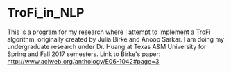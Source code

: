 # TroFi_in_NLP

This is a program for my research where I attempt to implement a TroFi algorithm, originally created by Julia Birke and Anoop Sarkar. I am doing my undergraduate research under Dr. Huang at Texas A&M University for Spring and Fall 2017 semesters.
Link to Birke's paper: http://www.aclweb.org/anthology/E06-1042#page=3
